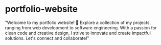 # portfolio-website
"Welcome to my portfolio website! 🚀 Explore a collection of my projects, ranging from web development to software engineering. With a passion for clean code and creative design, I strive to innovate and create impactful solutions. Let's connect and collaborate!"
